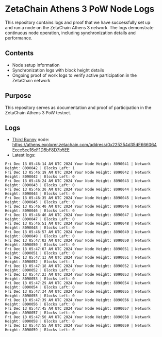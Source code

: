 # ZetaChain Athens 3 PoW Node Logs
This repository contains logs and proof that we have successfully set up and run a node on the ZetaChain Athens 3 network. The logs demonstrate continuous node operation, including synchronization details and performance.

## Contents
- Node setup information
- Synchronization logs with block height details
- Ongoing proof of work logs to verify active participation in the ZetaChain network

## Purpose
This repository serves as documentation and proof of participation in the ZetaChain Athens 3 PoW testnet.

## Logs

- [Third Bunny](https://thirdbunny.xyz/) node: https://athens.explorer.zetachain.com/address/0x225254d35dE666064Eccc5ce16eF1D8bF8D7b5EE
- Latest logs:
```
Fri Dec 13 05:46:14 AM UTC 2024 Your Node Height: 8090041 | Network Height: 8090042 | Blocks Left: 1
Fri Dec 13 05:46:19 AM UTC 2024 Your Node Height: 8090042 | Network Height: 8090042 | Blocks Left: 0
Fri Dec 13 05:46:24 AM UTC 2024 Your Node Height: 8090043 | Network Height: 8090043 | Blocks Left: 0
Fri Dec 13 05:46:30 AM UTC 2024 Your Node Height: 8090044 | Network Height: 8090044 | Blocks Left: 0
Fri Dec 13 05:46:35 AM UTC 2024 Your Node Height: 8090045 | Network Height: 8090045 | Blocks Left: 0
Fri Dec 13 05:46:40 AM UTC 2024 Your Node Height: 8090046 | Network Height: 8090046 | Blocks Left: 0
Fri Dec 13 05:46:46 AM UTC 2024 Your Node Height: 8090047 | Network Height: 8090047 | Blocks Left: 0
Fri Dec 13 05:46:51 AM UTC 2024 Your Node Height: 8090048 | Network Height: 8090048 | Blocks Left: 0
Fri Dec 13 05:46:57 AM UTC 2024 Your Node Height: 8090049 | Network Height: 8090049 | Blocks Left: 0
Fri Dec 13 05:47:02 AM UTC 2024 Your Node Height: 8090050 | Network Height: 8090050 | Blocks Left: 0
Fri Dec 13 05:47:07 AM UTC 2024 Your Node Height: 8090051 | Network Height: 8090051 | Blocks Left: 0
Fri Dec 13 05:47:13 AM UTC 2024 Your Node Height: 8090051 | Network Height: 8090052 | Blocks Left: 1
Fri Dec 13 05:47:18 AM UTC 2024 Your Node Height: 8090052 | Network Height: 8090052 | Blocks Left: 0
Fri Dec 13 05:47:23 AM UTC 2024 Your Node Height: 8090053 | Network Height: 8090053 | Blocks Left: 0
Fri Dec 13 05:47:29 AM UTC 2024 Your Node Height: 8090054 | Network Height: 8090054 | Blocks Left: 0
Fri Dec 13 05:47:34 AM UTC 2024 Your Node Height: 8090055 | Network Height: 8090055 | Blocks Left: 0
Fri Dec 13 05:47:39 AM UTC 2024 Your Node Height: 8090056 | Network Height: 8090056 | Blocks Left: 0
Fri Dec 13 05:47:45 AM UTC 2024 Your Node Height: 8090057 | Network Height: 8090057 | Blocks Left: 0
Fri Dec 13 05:47:50 AM UTC 2024 Your Node Height: 8090058 | Network Height: 8090058 | Blocks Left: 0
Fri Dec 13 05:47:55 AM UTC 2024 Your Node Height: 8090059 | Network Height: 8090059 | Blocks Left: 0
```
